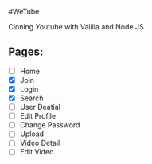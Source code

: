 #WeTube

Cloning Youtube with Valilla and Node JS

## Pages:

- [ ] Home
- [x] Join
- [x] Login
- [x] Search
- [ ] User Deatial
- [ ] Edit Profile
- [ ] Change Password
- [ ] Upload
- [ ] Video Detail
- [ ] Edit Video
